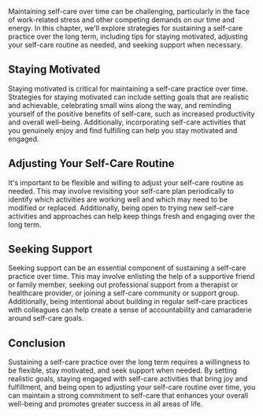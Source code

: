 
Maintaining self-care over time can be challenging, particularly in the face of work-related stress and other competing demands on our time and energy. In this chapter, we'll explore strategies for sustaining a self-care practice over the long term, including tips for staying motivated, adjusting your self-care routine as needed, and seeking support when necessary.

Staying Motivated
-----------------

Staying motivated is critical for maintaining a self-care practice over time. Strategies for staying motivated can include setting goals that are realistic and achievable, celebrating small wins along the way, and reminding yourself of the positive benefits of self-care, such as increased productivity and overall well-being. Additionally, incorporating self-care activities that you genuinely enjoy and find fulfilling can help you stay motivated and engaged.

Adjusting Your Self-Care Routine
--------------------------------

It's important to be flexible and willing to adjust your self-care routine as needed. This may involve revisiting your self-care plan periodically to identify which activities are working well and which may need to be modified or replaced. Additionally, being open to trying new self-care activities and approaches can help keep things fresh and engaging over the long term.

Seeking Support
---------------

Seeking support can be an essential component of sustaining a self-care practice over time. This may involve enlisting the help of a supportive friend or family member, seeking out professional support from a therapist or healthcare provider, or joining a self-care community or support group. Additionally, being intentional about building in regular self-care practices with colleagues can help create a sense of accountability and camaraderie around self-care goals.

Conclusion
----------

Sustaining a self-care practice over the long term requires a willingness to be flexible, stay motivated, and seek support when needed. By setting realistic goals, staying engaged with self-care activities that bring joy and fulfillment, and being open to adjusting your self-care routine over time, you can maintain a strong commitment to self-care that enhances your overall well-being and promotes greater success in all areas of life.
